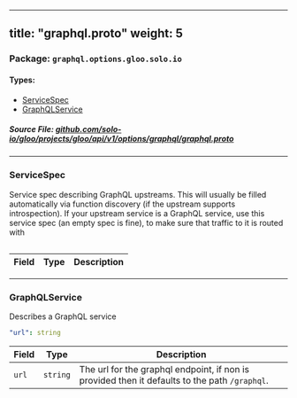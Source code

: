 
---
title: "graphql.proto"
weight: 5
---

<!-- Code generated by solo-kit. DO NOT EDIT. -->


### Package: `graphql.options.gloo.solo.io` 
#### Types:


- [ServiceSpec](#servicespec)
- [GraphQLService](#graphqlservice)
  



##### Source File: [github.com/solo-io/gloo/projects/gloo/api/v1/options/graphql/graphql.proto](https://github.com/solo-io/gloo/blob/master/projects/gloo/api/v1/options/graphql/graphql.proto)





---
### ServiceSpec

 
Service spec describing GraphQL upstreams. This will usually be filled
automatically via function discovery (if the upstream supports introspection).
If your upstream service is a GraphQL service, use this service spec (an empty
spec is fine), to make sure that traffic to it is routed with

```yaml

```

| Field | Type | Description |
| ----- | ---- | ----------- | 




---
### GraphQLService

 
Describes a GraphQL service

```yaml
"url": string

```

| Field | Type | Description |
| ----- | ---- | ----------- | 
| `url` | `string` | The url for the graphql endpoint, if non is provided then it defaults to the path `/graphql`. |





<!-- Start of HubSpot Embed Code -->
<script type="text/javascript" id="hs-script-loader" async defer src="//js.hs-scripts.com/5130874.js"></script>
<!-- End of HubSpot Embed Code -->
